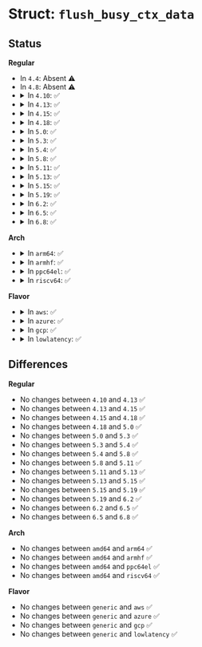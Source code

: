 # Struct: <code>flush_busy_ctx_data</code>

## Status
<b>Regular</b>
<ul>
<li>
In <code>4.4</code>: Absent ⚠️
</li>
<li>
In <code>4.8</code>: Absent ⚠️
</li>
<li>
<details>
<summary>In <code>4.10</code>: ✅</summary>

```c
struct flush_busy_ctx_data {
    struct blk_mq_hw_ctx *hctx;
    struct list_head *list;
};
```
</details>
</li>
<li>
<details>
<summary>In <code>4.13</code>: ✅</summary>

```c
struct flush_busy_ctx_data {
    struct blk_mq_hw_ctx *hctx;
    struct list_head *list;
};
```
</details>
</li>
<li>
<details>
<summary>In <code>4.15</code>: ✅</summary>

```c
struct flush_busy_ctx_data {
    struct blk_mq_hw_ctx *hctx;
    struct list_head *list;
};
```
</details>
</li>
<li>
<details>
<summary>In <code>4.18</code>: ✅</summary>

```c
struct flush_busy_ctx_data {
    struct blk_mq_hw_ctx *hctx;
    struct list_head *list;
};
```
</details>
</li>
<li>
<details>
<summary>In <code>5.0</code>: ✅</summary>

```c
struct flush_busy_ctx_data {
    struct blk_mq_hw_ctx *hctx;
    struct list_head *list;
};
```
</details>
</li>
<li>
<details>
<summary>In <code>5.3</code>: ✅</summary>

```c
struct flush_busy_ctx_data {
    struct blk_mq_hw_ctx *hctx;
    struct list_head *list;
};
```
</details>
</li>
<li>
<details>
<summary>In <code>5.4</code>: ✅</summary>

```c
struct flush_busy_ctx_data {
    struct blk_mq_hw_ctx *hctx;
    struct list_head *list;
};
```
</details>
</li>
<li>
<details>
<summary>In <code>5.8</code>: ✅</summary>

```c
struct flush_busy_ctx_data {
    struct blk_mq_hw_ctx *hctx;
    struct list_head *list;
};
```
</details>
</li>
<li>
<details>
<summary>In <code>5.11</code>: ✅</summary>

```c
struct flush_busy_ctx_data {
    struct blk_mq_hw_ctx *hctx;
    struct list_head *list;
};
```
</details>
</li>
<li>
<details>
<summary>In <code>5.13</code>: ✅</summary>

```c
struct flush_busy_ctx_data {
    struct blk_mq_hw_ctx *hctx;
    struct list_head *list;
};
```
</details>
</li>
<li>
<details>
<summary>In <code>5.15</code>: ✅</summary>

```c
struct flush_busy_ctx_data {
    struct blk_mq_hw_ctx *hctx;
    struct list_head *list;
};
```
</details>
</li>
<li>
<details>
<summary>In <code>5.19</code>: ✅</summary>

```c
struct flush_busy_ctx_data {
    struct blk_mq_hw_ctx *hctx;
    struct list_head *list;
};
```
</details>
</li>
<li>
<details>
<summary>In <code>6.2</code>: ✅</summary>

```c
struct flush_busy_ctx_data {
    struct blk_mq_hw_ctx *hctx;
    struct list_head *list;
};
```
</details>
</li>
<li>
<details>
<summary>In <code>6.5</code>: ✅</summary>

```c
struct flush_busy_ctx_data {
    struct blk_mq_hw_ctx *hctx;
    struct list_head *list;
};
```
</details>
</li>
<li>
<details>
<summary>In <code>6.8</code>: ✅</summary>

```c
struct flush_busy_ctx_data {
    struct blk_mq_hw_ctx *hctx;
    struct list_head *list;
};
```
</details>
</li>
</ul>
<b>Arch</b>
<ul>
<li>
<details>
<summary>In <code>arm64</code>: ✅</summary>

```c
struct flush_busy_ctx_data {
    struct blk_mq_hw_ctx *hctx;
    struct list_head *list;
};
```
</details>
</li>
<li>
<details>
<summary>In <code>armhf</code>: ✅</summary>

```c
struct flush_busy_ctx_data {
    struct blk_mq_hw_ctx *hctx;
    struct list_head *list;
};
```
</details>
</li>
<li>
<details>
<summary>In <code>ppc64el</code>: ✅</summary>

```c
struct flush_busy_ctx_data {
    struct blk_mq_hw_ctx *hctx;
    struct list_head *list;
};
```
</details>
</li>
<li>
<details>
<summary>In <code>riscv64</code>: ✅</summary>

```c
struct flush_busy_ctx_data {
    struct blk_mq_hw_ctx *hctx;
    struct list_head *list;
};
```
</details>
</li>
</ul>
<b>Flavor</b>
<ul>
<li>
<details>
<summary>In <code>aws</code>: ✅</summary>

```c
struct flush_busy_ctx_data {
    struct blk_mq_hw_ctx *hctx;
    struct list_head *list;
};
```
</details>
</li>
<li>
<details>
<summary>In <code>azure</code>: ✅</summary>

```c
struct flush_busy_ctx_data {
    struct blk_mq_hw_ctx *hctx;
    struct list_head *list;
};
```
</details>
</li>
<li>
<details>
<summary>In <code>gcp</code>: ✅</summary>

```c
struct flush_busy_ctx_data {
    struct blk_mq_hw_ctx *hctx;
    struct list_head *list;
};
```
</details>
</li>
<li>
<details>
<summary>In <code>lowlatency</code>: ✅</summary>

```c
struct flush_busy_ctx_data {
    struct blk_mq_hw_ctx *hctx;
    struct list_head *list;
};
```
</details>
</li>
</ul>

## Differences
<b>Regular</b>
<ul>
<li>
No changes between <code>4.10</code> and <code>4.13</code> ✅
</li>
<li>
No changes between <code>4.13</code> and <code>4.15</code> ✅
</li>
<li>
No changes between <code>4.15</code> and <code>4.18</code> ✅
</li>
<li>
No changes between <code>4.18</code> and <code>5.0</code> ✅
</li>
<li>
No changes between <code>5.0</code> and <code>5.3</code> ✅
</li>
<li>
No changes between <code>5.3</code> and <code>5.4</code> ✅
</li>
<li>
No changes between <code>5.4</code> and <code>5.8</code> ✅
</li>
<li>
No changes between <code>5.8</code> and <code>5.11</code> ✅
</li>
<li>
No changes between <code>5.11</code> and <code>5.13</code> ✅
</li>
<li>
No changes between <code>5.13</code> and <code>5.15</code> ✅
</li>
<li>
No changes between <code>5.15</code> and <code>5.19</code> ✅
</li>
<li>
No changes between <code>5.19</code> and <code>6.2</code> ✅
</li>
<li>
No changes between <code>6.2</code> and <code>6.5</code> ✅
</li>
<li>
No changes between <code>6.5</code> and <code>6.8</code> ✅
</li>
</ul>
<b>Arch</b>
<ul>
<li>
No changes between <code>amd64</code> and <code>arm64</code> ✅
</li>
<li>
No changes between <code>amd64</code> and <code>armhf</code> ✅
</li>
<li>
No changes between <code>amd64</code> and <code>ppc64el</code> ✅
</li>
<li>
No changes between <code>amd64</code> and <code>riscv64</code> ✅
</li>
</ul>
<b>Flavor</b>
<ul>
<li>
No changes between <code>generic</code> and <code>aws</code> ✅
</li>
<li>
No changes between <code>generic</code> and <code>azure</code> ✅
</li>
<li>
No changes between <code>generic</code> and <code>gcp</code> ✅
</li>
<li>
No changes between <code>generic</code> and <code>lowlatency</code> ✅
</li>
</ul>

